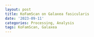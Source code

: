 ```yaml
---
layout: post
title: KoFamScan on Galaxea fasicularis
date: '2023-09-11'
categories: Processing, Analysis
tags: KoFamScan, Galaxea
---
```

